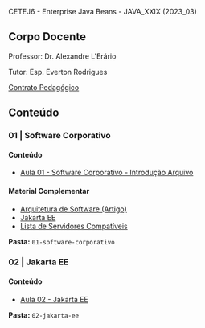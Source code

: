 CETEJ6 - Enterprise Java Beans - JAVA_XXIX (2023_03)

## Corpo Docente
Professor: Dr. Alexandre L'Erário

Tutor: Esp. Everton Rodrigues

[Contrato Pedagógico](https://github.com/MarleneMoraes/utfpr-java/blob/main/ejb/EJB_contrato-pedagogico.pdf)

## Conteúdo
### 01 | Software Corporativo
#### Conteúdo

- [Aula 01 - Software Corporativo - Introdução Arquivo](https://github.com/MarleneMoraes/utfpr-java/blob/main/ejs/01-software-corporativo/software-corporativo_introducao.pdf)

#### Material Complementar
- [Arquitetura de Software (Artigo)](https://github.com/MarleneMoraes/utfpr-java/blob/main/ejs/01-software-corporativo/artigo_arquitetura-de-software.pdf)
- [Jakarta EE](https://jakarta.ee/)
- [Lista de Servidores Compatíveis](https://jakarta.ee/compatibility/)

**Pasta:** `01-software-corporativo`

### 02 | Jakarta EE
#### Conteúdo

- [Aula 02 - Jakarta EE](https://github.com/MarleneMoraes/utfpr-java/blob/main/ejs/02-jakarta-ee/jakartaee.pdf)

**Pasta:** `02-jakarta-ee`